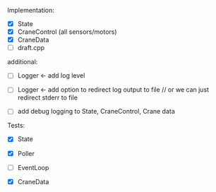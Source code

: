 Implementation:
- [x] State
- [x] CraneControl (all sensors/motors)
- [x] CraneData
- [ ] draft.cpp

additional:
- [ ] Logger <- add log level
- [ ] Logger <- add option to redirect log output to file // or we can just redirect stderr to file
- [ ] add debug logging to State, CraneControl, Crane data


Tests:
- [x] State
- [x] Poller
- [ ] EventLoop
- [x] CraneData

